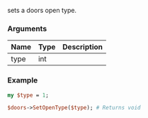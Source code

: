 sets a doors open type.
### Arguments
**Name**|**Type**|**Description**
:---|:---|:---
type|int|

### Example

```perl
my $type = 1;

$doors->SetOpenType($type); # Returns void
```